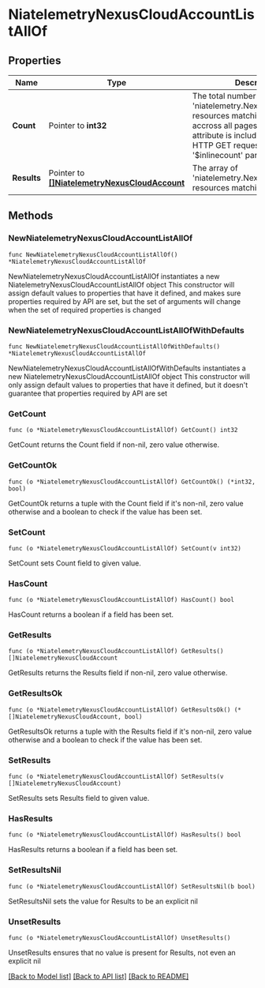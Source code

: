 # NiatelemetryNexusCloudAccountListAllOf

## Properties

Name | Type | Description | Notes
------------ | ------------- | ------------- | -------------
**Count** | Pointer to **int32** | The total number of &#39;niatelemetry.NexusCloudAccount&#39; resources matching the request, accross all pages. The &#39;Count&#39; attribute is included when the HTTP GET request includes the &#39;$inlinecount&#39; parameter. | [optional] 
**Results** | Pointer to [**[]NiatelemetryNexusCloudAccount**](NiatelemetryNexusCloudAccount.md) | The array of &#39;niatelemetry.NexusCloudAccount&#39; resources matching the request. | [optional] 

## Methods

### NewNiatelemetryNexusCloudAccountListAllOf

`func NewNiatelemetryNexusCloudAccountListAllOf() *NiatelemetryNexusCloudAccountListAllOf`

NewNiatelemetryNexusCloudAccountListAllOf instantiates a new NiatelemetryNexusCloudAccountListAllOf object
This constructor will assign default values to properties that have it defined,
and makes sure properties required by API are set, but the set of arguments
will change when the set of required properties is changed

### NewNiatelemetryNexusCloudAccountListAllOfWithDefaults

`func NewNiatelemetryNexusCloudAccountListAllOfWithDefaults() *NiatelemetryNexusCloudAccountListAllOf`

NewNiatelemetryNexusCloudAccountListAllOfWithDefaults instantiates a new NiatelemetryNexusCloudAccountListAllOf object
This constructor will only assign default values to properties that have it defined,
but it doesn't guarantee that properties required by API are set

### GetCount

`func (o *NiatelemetryNexusCloudAccountListAllOf) GetCount() int32`

GetCount returns the Count field if non-nil, zero value otherwise.

### GetCountOk

`func (o *NiatelemetryNexusCloudAccountListAllOf) GetCountOk() (*int32, bool)`

GetCountOk returns a tuple with the Count field if it's non-nil, zero value otherwise
and a boolean to check if the value has been set.

### SetCount

`func (o *NiatelemetryNexusCloudAccountListAllOf) SetCount(v int32)`

SetCount sets Count field to given value.

### HasCount

`func (o *NiatelemetryNexusCloudAccountListAllOf) HasCount() bool`

HasCount returns a boolean if a field has been set.

### GetResults

`func (o *NiatelemetryNexusCloudAccountListAllOf) GetResults() []NiatelemetryNexusCloudAccount`

GetResults returns the Results field if non-nil, zero value otherwise.

### GetResultsOk

`func (o *NiatelemetryNexusCloudAccountListAllOf) GetResultsOk() (*[]NiatelemetryNexusCloudAccount, bool)`

GetResultsOk returns a tuple with the Results field if it's non-nil, zero value otherwise
and a boolean to check if the value has been set.

### SetResults

`func (o *NiatelemetryNexusCloudAccountListAllOf) SetResults(v []NiatelemetryNexusCloudAccount)`

SetResults sets Results field to given value.

### HasResults

`func (o *NiatelemetryNexusCloudAccountListAllOf) HasResults() bool`

HasResults returns a boolean if a field has been set.

### SetResultsNil

`func (o *NiatelemetryNexusCloudAccountListAllOf) SetResultsNil(b bool)`

 SetResultsNil sets the value for Results to be an explicit nil

### UnsetResults
`func (o *NiatelemetryNexusCloudAccountListAllOf) UnsetResults()`

UnsetResults ensures that no value is present for Results, not even an explicit nil

[[Back to Model list]](../README.md#documentation-for-models) [[Back to API list]](../README.md#documentation-for-api-endpoints) [[Back to README]](../README.md)


